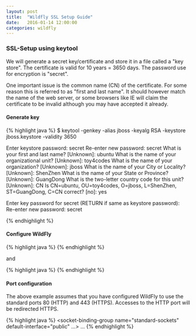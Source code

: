 ```yaml
---
layout: post
title:  "Wildfly SSL Setup Guide"
date:   2016-01-14 12:00:00
categories: wildfly
---
```


### SSL-Setup using keytool

We will generate a secret key/certificate and store it in a file called a "key store". The certificate is valid for 10 years = 3650 days. The password use for encryption is "secret".

One important issue is the common name (CN) of the certificate. For some reason this is referred to as "first and last name". It should however match the name of the web server, or some browsers like IE will claim the certificate to be invalid although you may have accepted it already.

#### Generate key

{% highlight java %}
$ keytool -genkey -alias jboss -keyalg RSA -keystore jboss.keystore -validity 3650

Enter keystore password: secret
Re-enter new password: secret
What is your first and last name?
  [Unknown]:  ubuntu
What is the name of your organizational unit?
  [Unknown]:  toy4codes
What is the name of your organization?
  [Unknown]:  jboss
What is the name of your City or Locality?
  [Unknown]:  ShenZhen
What is the name of your State or Province?
  [Unknown]:  GuangDong
What is the two-letter country code for this unit?
  [Unknown]:  CN
Is CN=ubuntu, OU=toy4codes, O=jboss, L=ShenZhen, ST=GuangDong, C=CN correct?
  [no]:  yes

Enter key password for <jboss> secret
    (RETURN if same as keystore password):  
Re-enter new password: secret

{% endhighlight %}

#### Configure WildFly

{% highlight java %}
<security-realm name="SecureRealm">
    <server-identities>
        <ssl>
            <keystore path="jboss.keystore" relative-to="jboss.server.config.dir" keystore-password="secret"/>
        </ssl>
    </server-identities>
</security-realm>
{% endhighlight %}

and

{% highlight java %}
<https-listener name="https" socket-binding="https" security-realm="SecureRealm"/>
{% endhighlight %}

#### Port configuration

The above example assumes that you have configured WildFly to use the standard ports 80 (HTTP) and 443 (HTTPS). Accesses to the HTTP port will be redirected HTTPS.

{% highlight java %}
<socket-binding-group name="standard-sockets" default-interface="public" ...>
<socket-binding name="http" port="80" />
<socket-binding name="https" port="443" />
...
</socket-binding-group>
{% endhighlight %}
